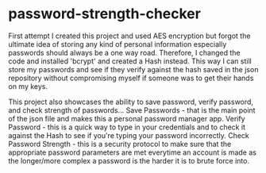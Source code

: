 # password-strength-checker
First attempt I created this project and used AES encryption but forgot the ultimate idea of storing any kind of personal information especially passwords should always be a one way road.
  Therefore, I changed the code and installed 'bcrypt' and created a Hash instead.
  This way I can still store my passwords and see if they verify against the hash saved in the json repository without compromising myself if someone was to get their hands on my keys.

This project also showcases the ability to save password, verify password, and check strength of passwords...
  Save Passwords - that is the main point of the json file and makes this a personal password manager app.
  Verify Password - this is a quick way to type in your credentials and to check it against the Hash to see if you're typing your password incorrectly.
  Check Password Strength - this is a security protocol to make sure that the appropriate password parameters are met everytime an account is made as the longer/more complex a password is the harder it is to brute force into.
